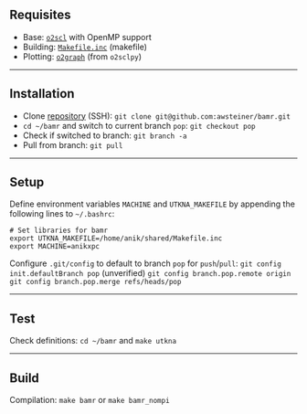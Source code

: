 ## Requisites
 - Base: [`o2scl`](./o2scl.md) with OpenMP support
 - Building: [`Makefile.inc`](./svn.md) (makefile)
 - Plotting: [`o2graph`](./o2graph.md) (from `o2sclpy`)
___

## Installation 
 - Clone [repository](https://github.com/awsteiner/bamr) (SSH): 
   `git clone git@github.com:awsteiner/bamr.git` 
 - `cd ~/bamr` and switch to current branch `pop`:
   `git checkout pop` 
 - Check if switched to branch: `git branch -a` 
 - Pull from branch: `git pull` 
___

## Setup 
Define environment variables `MACHINE` and `UTKNA_MAKEFILE` by appending the following lines to `~/.bashrc`:
```
# Set libraries for bamr
export UTKNA_MAKEFILE=/home/anik/shared/Makefile.inc
export MACHINE=anikxpc
```

Configure `.git/config` to default to branch `pop` for `push`/`pull`:
`git config init.defaultBranch pop` (unverified)
`git config branch.pop.remote origin` 
`git config branch.pop.merge refs/heads/pop` 
___

## Test 
Check definitions: `cd ~/bamr` and `make utkna`
___

## Build 
Compilation: `make bamr` or `make bamr_nompi` 